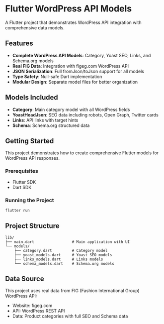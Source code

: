 # Flutter WordPress API Models

A Flutter project that demonstrates WordPress API integration with comprehensive data models.

## Features

- **Complete WordPress API Models**: Category, Yoast SEO, Links, and Schema.org models
- **Real FIG Data**: Integration with figeg.com WordPress API
- **JSON Serialization**: Full fromJson/toJson support for all models
- **Type Safety**: Null-safe Dart implementation
- **Modular Design**: Separate model files for better organization

## Models Included

- **Category**: Main category model with all WordPress fields
- **YoastHeadJson**: SEO data including robots, Open Graph, Twitter cards
- **Links**: API links with target hints
- **Schema**: Schema.org structured data

## Getting Started

This project demonstrates how to create comprehensive Flutter models for WordPress API responses.

### Prerequisites

- Flutter SDK
- Dart SDK

### Running the Project

```bash
flutter run
```

## Project Structure

```
lib/
├── main.dart                 # Main application with UI
└── models/
    ├── category.dart         # Category model
    ├── yoast_models.dart     # Yoast SEO models
    ├── links_models.dart     # Links models
    └── schema_models.dart    # Schema.org models
```

## Data Source

This project uses real data from FIG (Fashion International Group) WordPress API:
- Website: figeg.com
- API: WordPress REST API
- Data: Product categories with full SEO and Schema data
